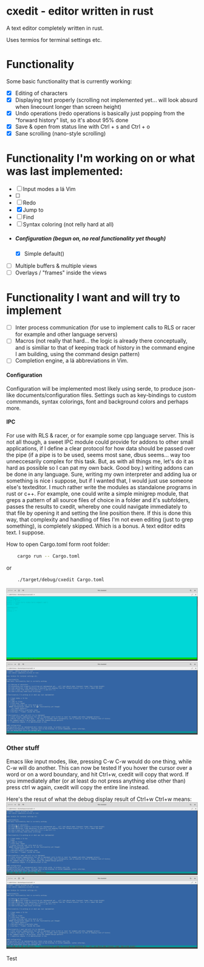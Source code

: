 # cxedit - editor written in rust
A text editor completely written in rust.

Uses termios for terminal settings etc.

# Functionality
Some basic functionality that is currently working:

- [x] Editing of characters
- [x] Displaying text properly (scrolling not implemented yet... will look absurd when linecount longer than screen height)
- [x] Undo operations (redo operations is basically just popping from the "forward history" list, so it's about 95% done
- [x] Save & open from status line with Ctrl + s and Ctrl + o
- [x] Sane scrolling (nano-style scrolling)    

# Functionality I'm working on or what was last implemented:

- [ ] Input modes a lá Vim
- [ ] 
- [ ] Redo
- [x] Jump to <line>
- [ ] Find <char range>
- [ ] Syntax coloring (not relly hard at all)
 - ##### Configuration (begun on, no real functionality yet though)
    - [x] Simple default() 
- [ ] Multiple buffers & multiple views
- [ ] Overlays / "frames" inside the views

# Functionality I want and will try to implement
- [ ] Inter process communication (for use to implement calls to RLS or racer for example and other language servers)
- [ ] Macros (not really that hard... the logic is already there conceptually, and is similiar to that of keeping track of history
 in the command engine I am building, using the command design pattern)
- [ ] Completion engine, a lá abbreviations in Vim.

#### Configuration
Configuration will be implemented most likely using serde, to produce json-like 
documents/configuration files. Settings such as key-bindings to custom commmands, syntax colorings,
font and background colors and perhaps more. 

#### IPC
For use with RLS & racer, or for example some cpp language server. This is not all though, 
a sweet IPC module could provide for addons to other small applications, if I define a clear protocol
for how data should be passed over the pipe (if a pipe is to be used, seems most sane, dbus seems... 
way too unneccesarily complex for this task. But, as with all things me, let's do it as hard as possible
so I can pat my own back. Good boy.) writing addons can be done in any language. Sure,
writing my own interpreter and adding lua or something is nice i suppose, but if I wanted that,
I would just use someone else's texteditor. I much rather write the modules as standalone programs in rust
or c++. For example, one could write a simple minigrep module, that greps a pattern of all source files
of choice in a folder and it's subfolders, passes the results to cxedit, whereby one could navigate immediately
to that file by opening it and setting the line position there. If this is done this way,
that complexity and handling of files I'm not even editing (just to grep something), is completely skipped.
Which is a bonus. A text editor edits text. I suppose. 

How to open Cargo.toml form root folder:
```bash
    cargo run -- Cargo.toml
```
or
```bash
    ./target/debug/cxedit Cargo.toml
```
![Example color setup](one_color_setup.png)
![Another example color setup](another_color_setup.png)

### Other stuff
Emacs like input modes, like, pressing C-w C-w would do one thing, while C-w will do another. This can now be tested
If you hover the cursor over a word or on a word boundary, and hit Ctrl+w, cxedit will copy that word. If you 
immediately after (or at least do not press anything else other than) press ctrl w again, cxedit will copy the 
entire line instead.

Here's the resut of what the debug display result of Ctrl+w Ctrl+w means:
![C-w](ctrlw.png) ![C-w C-w](like_emacs.png)

Test

